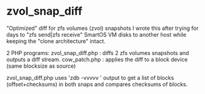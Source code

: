 zvol_snap_diff
==============

"Optimized" diff for zfs volumes (zvol) snapshots
I wrote this after  trying for days to "zfs send|zfs receive"  SmartOS VM disks to another host while keeping the "clone architecture" intact.

2 PHP programs:
zvol_snap_diff.php : diffs 2 zfs volumes snapshots and outputs a diff stream.
cow_patch.php : applies the diff to a block device (same blocksize as source)

zvol_snap_diff.php uses 'zdb -vvvvv <snapshot>' output to get a list of blocks (offset+checksums) in both snaps and compares checksums of blocks.

